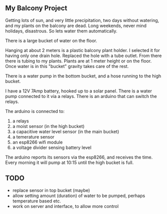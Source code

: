 My Balcony Project
----

Getting lots of sun, and very little precipitation, two days without watering,
and my plants on the balcony are dead. Long weekends, never mind holidays,
disastrous. So lets water them automatically.

There is a large bucket of water on the floor.

Hanging at about 2 meters is a plastic balcony plant holder. I selected it for
having only one drain hole. Replaced the hole with a tube outlet. From there
there is tubing to my plants. Plants are at 1 meter height or on the floor.
Once water is in this "bucket" gravity takes care of the rest.

There is a water pump in the bottom bucket, and a hose running to the high
bucket.

I have a 12V 7Amp battery, hooked up to a solar panel. There is a water pump
connected to it via a relays. There is an arduino that can switch the relays.

The arduino is connected to:

1. a relays
2. a moist sensor (in the high bucket)
3. a capacitive water level sensor (in the main bucket)
4. a temerature sensor
5. an esp8266 wifi module
6. a voltage divider sensing battery level

The arduino reports its sensors via the esp8266, and receives the time. Every
morning it will pump at 10:15 until the high bucket is full.

TODO
----

* replace sensor in top bucket (maybe)
* allow setting amount (duration) of water to be pumped, perhaps temperature based etc.
* work on server and interface, to allow more control

